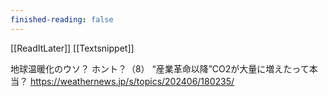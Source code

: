 ```yaml
---
finished-reading: false
---
```

[[ReadItLater]] [[Textsnippet]]

地球温暖化のウソ？ ホント？（8） “産業革命以降”CO2が大量に増えたって本当？ https://weathernews.jp/s/topics/202406/180235/